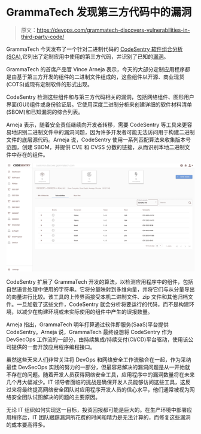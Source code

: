 # GrammaTech 发现第三方代码中的漏洞

> 原文：<https://devops.com/grammatech-discovers-vulnerabilities-in-third-party-code/>

GrammaTech 今天发布了一个针对二进制代码的 [CodeSentry 软件组合分析(SCA)](https://news.grammatech.com/grammatech-introduces-codesentry-to-identify-security-blind-spots-in-third-party-code),它列出了定制应用中使用的第三方代码，并识别了已知的[漏洞](https://devops.com/?s=vulnerabilities)。

GrammaTech 的首席产品官 Vince Arneja 表示，今天的大部分定制应用程序都是由基于第三方开发的组件的二进制文件组成的，这些组件以开源、商业现货(COTS)或现有定制软件的形式出现。

CodeSentry 检测这些组件和与第三方代码相关的漏洞，包括网络组件、图形用户界面(GUI)组件或身份验证层。它使用深度二进制分析来创建详细的软件材料清单(SBOM)和已知漏洞的综合列表。

Arneja 表示，随着安全责任继续向开发者转移，需要 CodeSentry 等工具来更容易地识别二进制文件中的漏洞问题，因为许多开发者可能无法访问用于构建二进制文件的底层源代码。Arneja 说，CodeSentry 使用一系列匹配算法来收集版本号范围，创建 SBOM，并提供 CVE 和 CVSS 分数的链接，从而识别本地二进制文件中存在的组件。

![](img/1c9a1230b53e2c8417db7871b588be20.png)

CodeSentry 扩展了 GrammaTech 开发的算法，以检测应用程序中的组件，包括自然语言处理中使用的字符串。它将分量映射到多维向量，并将它们与从分量导出的向量进行比较。该工具的上传界面接受本机二进制文件、zip 文件和其他归档文件。一旦加载了这些文件，CodeSentry 就会分析将要运行的代码，而不是构建环境，以减少在构建环境或未实际使用的组件中产生的误报数量。

Arneja 指出，GrammaTech 明年打算通过软件即服务(SaaS)平台提供 CodeSentry。Arneja 说，GrammaTech 最终设想将 CodeSentry 作为 DevSecOps 工作流的一部分，由持续集成/持续交付(CI/CD)平台驱动，使用该公司提供的一套开放应用程序编程接口。

虽然这些天来人们非常关注将 DevOps 和网络安全工作流融合在一起，作为采纳最佳 DevSecOps 实践的努力的一部分，但最容易解决的漏洞问题是从一开始就不存在的问题。随着开发人员获得网络安全工具，应用程序中的漏洞数量将在未来几个月大幅减少。IT 领导者面临的挑战是确保开发人员能够访问这些工具，这反过来将最终提高网络安全团队对应用程序开发人员的信心水平，他们通常被视为网络安全团队试图解决的问题的主要原因。

无论 IT 组织如何实现这一目标，投资回报都可能是巨大的。在生产环境中部署应用程序后，IT 团队跟踪漏洞所花费的时间和精力是无法计算的，而修复这些漏洞的成本要高得多。